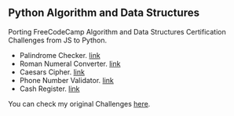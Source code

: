## Python Algorithm and Data Structures

Porting FreeCodeCamp Algorithm and Data Structures Certification Challenges from JS to Python.

* Palindrome Checker. [link](#)
* Roman Numeral Converter. [link](#)
* Caesars Cipher. [link](#)
* Phone Number Validator. [link](#)
* Cash Register. [link](#)

You can check my original Challenges [here](https://omik-fcc.github.io).

